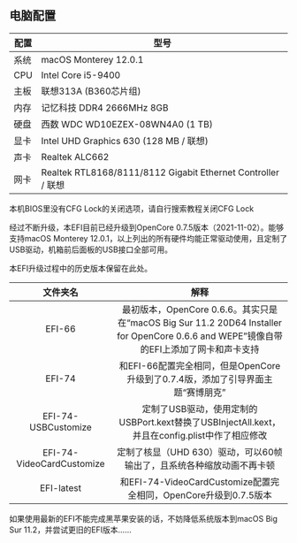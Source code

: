 ## 电脑配置
|配置|型号|
|----|----|
|系统|macOS Monterey 12.0.1|
|CPU|Intel Core i5-9400|
|主板|联想313A (B360芯片组)|
|内存|记忆科技 DDR4 2666MHz 8GB|
|硬盘|西数 WDC WD10EZEX-08WN4A0 (1 TB)|
|显卡|Intel UHD Graphics 630 (128 MB / 联想)|
|声卡|Realtek ALC662|
|网卡|Realtek RTL8168/8111/8112 Gigabit Ethernet Controller / 联想|




本机BIOS里没有CFG Lock的关闭选项，请自行搜索教程关闭CFG Lock

经过不断升级，本EFI目前已经升级到OpenCore 0.7.5版本（2021-11-02）。能够支持macOS Monterey 12.0.1，以上列出的所有硬件均能正常驱动使用，且定制了USB驱动，机箱前后面板的USB接口全部可用。

本EFI升级过程中的历史版本保留在此处。

|         文件夹名          |                             解释                             |
| :-----------------------: | :----------------------------------------------------------: |
|          EFI-66           | 最初版本，OpenCore 0.6.6。其实只是在“macOS Big Sur 11.2 20D64 Installer for OpenCore 0.6.6 and WEPE”镜像自带的EFI上添加了网卡和声卡支持 |
|          EFI-74           | 和EFI-66配置完全相同，但是OpenCore升级到了0.7.4版，添加了引导界面主题“赛博朋克” |
|    EFI-74-USBCustomize    | 定制了USB驱动，使用定制的USBPort.kext替换了USBInjectAll.kext，并且在config.plist中作了相应修改 |
| EFI-74-VideoCardCustomize | 定制了核显（UHD 630）驱动，可以60帧输出了，且系统各种缩放动画不再卡顿 |
|        EFI-latest         | 和EFI-74-VideoCardCustomize配置完全相同，OpenCore升级到0.7.5版本 |

如果使用最新的EFI不能完成黑苹果安装的话，不妨降低系统版本到macOS Big Sur 11.2，并尝试更旧的EFI版本……

